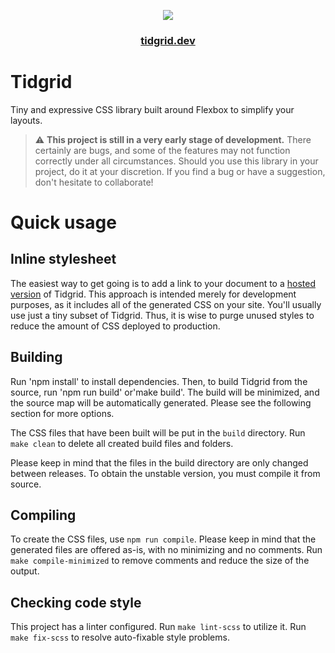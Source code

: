 <p align="center">
    <a href="https://tidgrid.dev">
        <img src="assets/logo.svg">
    </a>
</p>
<h3 align="center">
    <a href="https://tidgrid.dev">tidgrid.dev</a>
</h3>

# Tidgrid

Tiny and expressive CSS library built around Flexbox to simplify your layouts.

> :warning: **This project is still in a very early stage of development.**
> There certainly are bugs, and some of the features may not function correctly under all circumstances.
> Should you use this library in your project, do it at your discretion.
> If you find a bug or have a suggestion, don't hesitate to collaborate!

# Quick usage

## Inline stylesheet

The easiest way to get going is to add a link to your document to a [hosted version](https://cdn.jsdelivr.net/gh/sneikki/tidgrid@v0.1.0-alpha/build/tidgrid.css) of Tidgrid. This approach is intended merely for development purposes, as it includes all of the generated CSS on your site. You'll usually use just a tiny subset of Tidgrid. Thus, it is wise to purge unused styles to reduce the amount of CSS deployed to production.

## Building

Run 'npm install' to install dependencies. Then, to build Tidgrid from the source, run 'npm run build' or'make build'. The build will be minimized, and the source map will be automatically generated. Please see the following section for more options.

The CSS files that have been built will be put in the `build` directory.
Run `make clean` to delete all created build files and folders.

Please keep in mind that the files in the build directory are only changed between releases.
To obtain the unstable version, you must compile it from source.

## Compiling

To create the CSS files, use `npm run compile`.
Please keep in mind that the generated files are offered as-is, with no minimizing and no comments.
Run `make compile-minimized` to remove comments and reduce the size of the output.

## Checking code style

This project has a linter configured.
Run `make lint-scss` to utilize it.
Run `make fix-scss` to resolve auto-fixable style problems.
